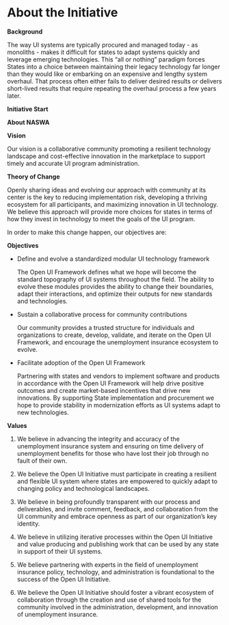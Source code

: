 # About the Initiative

**Background**

The way UI systems are typically procured and managed today - as monoliths - makes it difficult for states to adapt systems quickly and leverage emerging technologies. This “all or nothing” paradigm forces States into a choice between maintaining their legacy technology far longer than they would like or embarking on an expensive and lengthy system overhaul. That process often either fails to deliver desired results or delivers short-lived results that require repeating the overhaul process a few years later.

**Initiative Start**


**About NASWA**

**Vision**

Our vision is a collaborative community promoting a resilient technology landscape and cost-effective innovation in the marketplace to support timely and accurate UI program administration.  

**Theory of Change**

Openly sharing ideas and evolving our approach with community at its center is the key to reducing implementation risk, developing a thriving ecosystem for all participants, and maximizing innovation in UI technology. We believe this approach will provide more choices for states in terms of how they invest in technology to meet the goals of the UI program. 

In order to make this change happen, our objectives are: 

**Objectives**

- Define and evolve a standardized modular UI technology framework 

  The Open UI Framework defines what we hope will become the standard topography of UI systems throughout the field. The ability to evolve these modules provides the ability to change their boundaries, adapt their interactions, and optimize their outputs for new standards and technologies.

- Sustain a collaborative process for community contributions 

  Our community provides a trusted structure for individuals and organizations to create, develop, validate, and iterate on the Open UI Framework, and encourage the unemployment insurance ecosystem to evolve. 

- Facilitate adoption of the Open UI Framework 

  Partnering with states and vendors to implement software and products in accordance with the Open UI Framework will help drive positive outcomes and create market-based incentives that drive new innovations. By supporting State implementation and procurement we hope to provide stability in modernization efforts as UI systems adapt to new technologies. 


**Values**
1. We believe in advancing the integrity and accuracy of the unemployment insurance system and ensuring on time delivery of unemployment benefits for those who have lost their job through no fault of their own. 

2. We believe the Open UI Initiative must participate in creating a resilient and flexible UI system where states are empowered to quickly adapt to changing policy and technological landscapes. 

3. We believe in being profoundly transparent with our process and deliverables, and invite comment, feedback, and collaboration from the UI community and embrace openness as part of our organization’s key identity. 

4. We believe in utilizing iterative processes within the Open UI Initiative and value producing and publishing work that can be used by any state in support of their UI systems.  

5. We believe partnering with experts in the field of unemployment insurance policy, technology, and administration is foundational to the success of the Open UI Initiative. 
 
6. We believe the Open UI Initiative should foster a vibrant ecosystem of collaboration through the creation and use of shared tools for the community involved in the administration, development, and innovation of unemployment insurance.  
